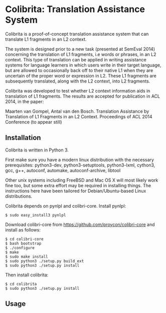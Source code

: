 Colibrita: Translation Assistance System
============================================

Colibrita is a proof-of-concept translation assistance system that can
translate L1 fragments in an L2 context. 

The system is designed prior to a new task (presented at SemEval 2014) concerning the translation of L1
fragments, i.e words or phrases, in an L2 context. This type of translation can
be applied in writing assistance systems for language learners in which users
write in their target language, but are allowed to occasionally back off to
their native L1 when they are uncertain of the proper word or expression in L2.
These L1 fragments are subsequently translated, along with the L2 context, into
L2 fragments.

Colibrita was developed to test whether L2 context information aids in translation of L1 fragments. The results are accepted for publication in ACL 2014, in the paper:

 Maarten van Gompel, Antal van den Bosch. Translation Assistance by Translation of L1 Fragments in an L2 Context. Proceedings of ACL 2014 Conference (to appear still)


Installation
---------------

Colibrita is written in Python 3.

First make sure you have a modern linux distribution with the necessary prerequisites: python3-dev, python3-setuptools, python3-lxml, cython3, gcc, g++,  autoconf,  automake, autoconf-archive, libtool 

Other unix systems including FreeBSD and Mac OS X will most likely work fine too, but some extra effort may be
required in installing things. The instructions here have been tailored for
Debian/Ubuntu-based Linux distributions.

Colibrita depends on pynlpl and colibri-core. Install pynlpl:

    $ sudo easy_install3 pynlpl

Download colibri-core from https://github.com/proycon/colibri-core and install as follows:

    $ cd colibri-core
    $ bash bootstrap
    $ ./configure 
    $ make
    $ sudo make install
    $ sudo python3 ./setup.py build_ext 
    $ sudo python3 ./setup.py install

Then install colibrita:

    $ cd colibrita
    $ sudo python3 ./setup.py install

Usage
-------------

    







